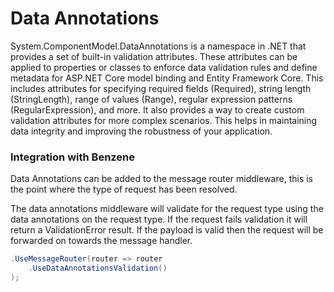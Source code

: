# Data Annotations

System.ComponentModel.DataAnnotations is a namespace in .NET that provides a set of built-in validation attributes. These attributes can be applied to properties or classes to enforce data validation rules and define metadata for ASP.NET Core model binding and Entity Framework Core. This includes attributes for specifying required fields (Required), string length (StringLength), range of values (Range), regular expression patterns (RegularExpression), and more. It also provides a way to create custom validation attributes for more complex scenarios. This helps in maintaining data integrity and improving the robustness of your application.

### Integration with Benzene

Data Annotations can be added to the message router middleware, this is the point where the type of request has been resolved.

The data annotations middleware will validate for the request type using the data annotations on the request type. If the request fails validation it will return a ValidationError result. If the payload is valid then the request will be forwarded on towards the message handler.

```csharp
.UseMessageRouter(router => router
    .UseDataAnnotationsValidation()
);
```